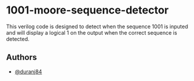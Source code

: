 # 1001-moore-sequence-detector

This verilog code is designed to detect when the sequence 1001 is 
inputed and will display a logical 1 on the output when the correct
sequence is detected.

## Authors

- [@duranj84](https://www.github.com/duranj84)

